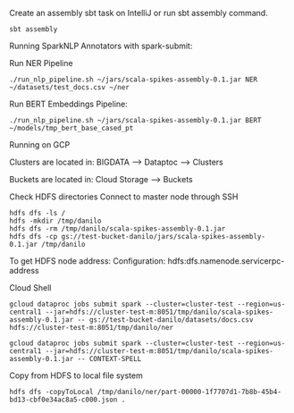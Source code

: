 Create an assembly sbt task on IntelliJ or run sbt assembly command. 
```
sbt assembly
```

Running SparkNLP Annotators with spark-submit:

Run NER Pipeline
```
./run_nlp_pipeline.sh ~/jars/scala-spikes-assembly-0.1.jar NER ~/datasets/test_docs.csv ~/ner
```

Run BERT Embeddings Pipeline:
```
./run_nlp_pipeline.sh ~/jars/scala-spikes-assembly-0.1.jar BERT ~/models/tmp_bert_base_cased_pt
```

Running on GCP

Clusters are located in:
BIGDATA --> Dataptoc --> Clusters

Buckets are located in:
Cloud Storage --> Buckets

Check HDFS directories
Connect to master node through SSH 
```
hdfs dfs -ls /
hdfs -mkdir /tmp/danilo
hdfs dfs -rm /tmp/danilo/scala-spikes-assembly-0.1.jar
hdfs dfs -cp gs://test-bucket-danilo/jars/scala-spikes-assembly-0.1.jar /tmp/danilo
```

To get HDFS node address:
Configuration: hdfs:dfs.namenode.servicerpc-address

Cloud Shell
```
gcloud dataproc jobs submit spark --cluster=cluster-test --region=us-central1 --jar=hdfs://cluster-test-m:8051/tmp/danilo/scala-spikes-assembly-0.1.jar -- gs://test-bucket-danilo/datasets/docs.csv hdfs://cluster-test-m:8051/tmp/danilo/ner
```

```
gcloud dataproc jobs submit spark --cluster=cluster-test --region=us-central1 --jar=hdfs://cluster-test-m:8051/tmp/danilo/scala-spikes-assembly-0.1.jar -- CONTEXT-SPELL
```

Copy from HDFS to local file system
```
hdfs dfs -copyToLocal /tmp/danilo/ner/part-00000-1f7707d1-7b8b-45b4-bd13-cbf0e34ac8a5-c000.json .
```

